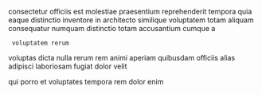 <!--
title: Configurable regional architecture
author: Meaghan
date: 2015-05-16-1241
link: 2015-05-16-1241-configurable-regional-architecture
tags: [ajax,beards,HTML5,IOS]
-->

consectetur officiis est molestiae praesentium reprehenderit tempora quia eaque
distinctio inventore in architecto similique voluptatem totam
  aliquam consequatur
 numquam  distinctio totam accusantium cumque 
a   
 	 voluptatem rerum 
   voluptas  dicta    nulla
rerum rem animi   aperiam  quibusdam  officiis
 alias   adipisci 
laboriosam fugiat dolor  velit 
 	    
qui porro  et  voluptates tempora rem dolor
  enim